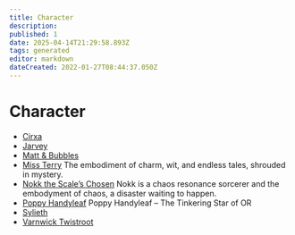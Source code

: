 ```yaml
---
title: Character
description:
published: 1
date: 2025-04-14T21:29:58.893Z
tags: generated
editor: markdown
dateCreated: 2022-01-27T08:44:37.050Z
---
```


# Character
- [Cirxa](/being/character/cirxa.md)
- [Jarvey](/being/character/jarvey.md)
- [Matt & Bubbles](/being/character/matt.md)
- [Miss Terry](/being/character/miss-terry.md)
  The embodiment of charm, wit, and endless tales, shrouded in mystery.
- [Nokk the Scale’s Chosen](/being/character/nokk.md)
  Nokk is a chaos resonance sorcerer and the embodyment of chaos, a disaster waiting to happen.
- [Poppy Handyleaf](/being/character/poppy-handyleaf.md)
  Poppy Handyleaf – The Tinkering Star of OR
- [Sylieth](/being/character/sylieth.md)
- [Varnwick Twistroot](/being/character/varnwick.md)
